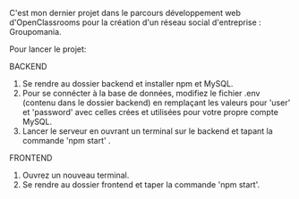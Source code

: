 C'est mon dernier projet dans le parcours développement web d'OpenClassrooms pour la création d'un réseau social d'entreprise : Groupomania.

Pour lancer le projet:

BACKEND

1. Se rendre au dossier backend et installer npm et MySQL.
2. Pour se connécter à la base de données, modifiez le fichier .env (contenu dans le dossier backend) en remplaçant les valeurs pour 'user' et 'password' avec celles crées et utilisées pour votre propre compte MySQL.
3. Lancer le serveur en ouvrant un terminal sur le backend et tapant la commande 'npm start' .

FRONTEND

1. Ouvrez un nouveau terminal.
2. Se rendre au dossier frontend et taper la commande 'npm start'.
